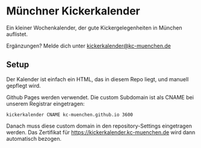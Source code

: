 # Münchner Kickerkalender

Ein kleiner Wochenkalender, der gute Kickergelegenheiten in München auflistet.

Ergänzungen? Melde dich unter kickerkalender@kc-muenchen.de

## Setup

Der Kalender ist einfach ein HTML, das in diesem Repo liegt, und manuell gepflegt wird.

Github Pages werden verwendet. Die custom Subdomain ist als CNAME bei unserem Registrar eingetragen:

```
kickerkalender CNAME kc-muenchen.github.io 3600
```

Danach muss diese custom domain in den repository-Settings eingetragen werden. Das Zertifikat für https://kickerkalender.kc-muenchen.de wird dann automatisch bezogen.


